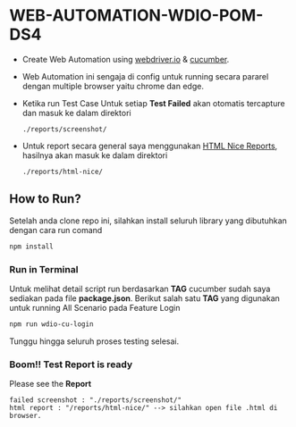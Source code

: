 # WEB-AUTOMATION-WDIO-POM-DS4

-   Create Web Automation using [webdriver.io](https://webdriver.io/docs/gettingstarted) & [cucumber](https://webdriver.io/docs/frameworks/#using-cucumber).
-   Web Automation ini sengaja di config untuk running secara pararel dengan multiple browser yaitu chrome dan edge.
-   Ketika run Test Case Untuk setiap **Test Failed** akan otomatis tercapture dan masuk ke dalam direktori

    ```text
    ./reports/screenshot/
    ```

-   Untuk report secara general saya menggunakan [HTML Nice Reports](https://www.npmjs.com/package/wdio-html-nice-reporter), hasilnya akan masuk ke dalam direktori

    ```text
    ./reports/html-nice/
    ```

## How to Run?

Setelah anda clone repo ini, silahkan install seluruh library yang dibutuhkan dengan cara run comand

```bash
npm install
```

### Run in Terminal

Untuk melihat detail script run berdasarkan **TAG** cucumber sudah saya sediakan pada file **package.json**.
Berikut salah satu **TAG** yang digunakan untuk running All Scenario pada Feature Login

```bash
npm run wdio-cu-login
```

Tunggu hingga seluruh proses testing selesai.

### Boom!! Test Report is ready

Please see the **Report**

```text
failed screenshot : "./reports/screenshot/"
html report : "/reports/html-nice/" --> silahkan open file .html di browser.
```
